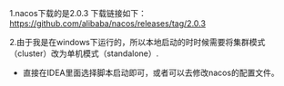 1.nacos下载的是2.0.3
下载链接如下：https://github.com/alibaba/nacos/releases/tag/2.0.3

2.由于我是在windows下运行的，所以本地启动的时时候需要将集群模式（cluster）改为单机模式（standalone）.
- 直接在IDEA里面选择脚本启动即可，或者可以去修改nacos的配置文件。
